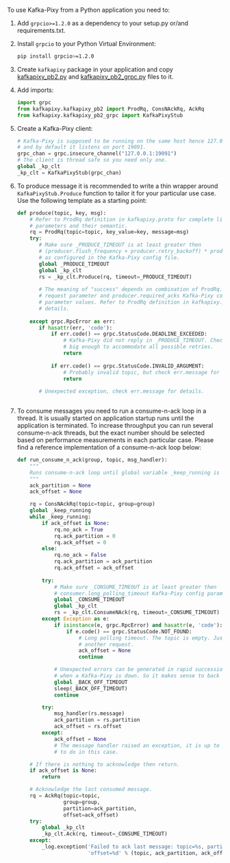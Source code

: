 To use Kafka-Pixy from a Python application you need to:

1. Add `grpcio>=1.2.0` as a dependency to your setup.py or/and requirements.txt.

2. Install `grpcio` to your Python Virtual Environment:

    ```bash
    pip install grpcio>=1.2.0
    ```

3. Create `kafkapixy` package in your application and copy
 [kafkapixy_pb2.py](https://github.com/mailgun/kafka-pixy/blob/master/gen/python/kafkapixy_pb2.py) and
 [kafkapixy_pb2_grpc.py](https://github.com/mailgun/kafka-pixy/blob/master/gen/python/kafkapixy_pb2_grpc.py)
 files to it.

4. Add imports:

    ```python
    import grpc
    from kafkapixy.kafkapixy_pb2 import ProdRq, ConsNAckRq, AckRq
    from kafkapixy.kafkapixy_pb2_grpc import KafkaPixyStub
    ```

5. Create a Kafka-Pixy client:

    ```python
    # Kafka-Pixy is supposed to be running on the same host hence 127.0.0.1,
    # and by default it listens on port 19091.
    grpc_chan = grpc.insecure_channel("127.0.0.1:19091")
    # The client is thread safe so you need only one.
    global _kp_clt
    _kp_clt = KafkaPixyStub(grpc_chan) 
    ```
    
6. To produce message it is recommended to write a thin wrapper around
 `KafkaPixyStub.Produce` function to tailor it for your particular use case.
 Use the following template as a starting point:

    ```python
    def produce(topic, key, msg):
        # Refer to ProdRq definition in kafkapixy.proto for complete list of
        # parameters and their semantic.
        rq = ProdRq(topic=topic, key_value=key, message=msg)
        try:
           # Make sure _PRODUCE_TIMEOUT is at least greater then 
           # (producer.flush_frequency + producer.retry_backoff) * producer.retry_max
           # as configured in the Kafka-Pixy config file.
           global _PRODUCE_TIMEOUT
           global _kp_clt
           rs = _kp_clt.Produce(rq, timeout=_PRODUCE_TIMEOUT)
        
           # The meaning of "success" depends on combination of ProdRq.async_mode
           # request parameter and producer.required_acks Kafka-Pixy config
           # parameter values. Refer to ProdRq definition in kafkapixy.proto for
           # details.
         
        except grpc.RpcError as err:
           if hasattr(err, 'code'):
               if err.code() == grpc.StatusCode.DEADLINE_EXCEEDED:
                   # Kafka-Pixy did not reply in _PRODUCE_TIMEOUT. Check if it is
                   # big enough to accommodate all possible retries.
                   return
                
               if err.code() == grpc.StatusCode.INVALID_ARGUMENT:
                   # Probably invalid topic, but check err.message for details.
                   return
                
           # Unexpected exception, check err.message for details.
           
    ```
    
7. To consume messages you need to run a consume-n-ack loop in a thread. It is
 usually started on application startup runs until the application is
 terminated. To increase throughput you can run several consume-n-ack threads,
 but the exact number should be selected based on performance measurements in
 each particular case. Please find a reference implementation of a
 consume-n-ack loop below:
    
    ```python
    def run_consume_n_ack(group, topic, msg_handler):
        """
        Runs consume-n-ack loop until global variable _keep_running is set to False. 
        """
        ack_partition = None
        ack_offset = None
    
        rq = ConsNAckRq(topic=topic, group=group)
        global _keep_running
        while _keep_running:
            if ack_offset is None:
                rq.no_ack = True
                rq.ack_partition = 0
                rq.ack_offset = 0
            else:
                rq.no_ack = False
                rq.ack_partition = ack_partition
                rq.ack_offset = ack_offset    
            
            try:
                # Make sure _CONSUME_TIMEOUT is at least greater then 
                # consumer.long_polling_timeout Kafka-Pixy config parameter value.
                global _CONSUME_TIMEOUT
                global _kp_clt
                rs = _kp_clt.ConsumeNAck(rq, timeout=_CONSUME_TIMEOUT)
            except Exception as e:
                if isinstance(e, grpc.RpcError) and hasattr(e, 'code'):
                    if e.code() == grpc.StatusCode.NOT_FOUND:
                        # Long polling timeout. The topic is empty. Just make
                        # another request.
                        ack_offset = None
                        continue
    
                # Unexpected errors can be generated in rapid succession e.g.
                # when a Kafka-Pixy is down. So it makes sense to back off.
                global _BACK_OFF_TIMEOUT
                sleep(_BACK_OFF_TIMEOUT)
                continue
    
            try:
                msg_handler(rs.message)
                ack_partition = rs.partition
                ack_offset = rs.offset
            except:
                ack_offset = None
                # The message handler raised an exception, it is up to you what
                # to do in this case.
    
        # If there is nothing to acknowledge then return.
        if ack_offset is None:
            return
    
        # Acknowledge the last consumed message.
        rq = AckRq(topic=topic,
                   group=group,
                   partition=ack_partition,
                   offset=ack_offset)
        try:
            global _kp_clt
            _kp_clt.Ack(rq, timeout=_CONSUME_TIMEOUT)
        except:
            _log.exception('Failed to ack last message: topic=%s, partition=%d, '
                           'offset=%d' % (topic, ack_partition, ack_offset))

    ``` 
